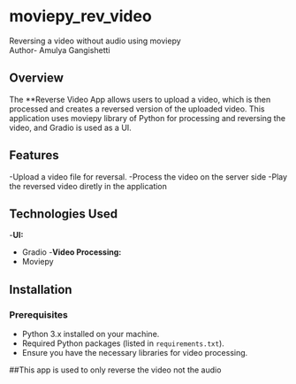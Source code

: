 # moviepy_rev_video
Reversing a video without audio using moviepy
<br>
Author- Amulya Gangishetti
## Overview
The **Reverse Video App allows users to upload a video, which is then processed and creates a reversed version of the uploaded video. This application uses moviepy library of Python for processing and reversing the video, and Gradio is used as a UI.

## Features

-Upload a video file for reversal.
-Process the video on the server side
-Play the reversed video diretly in the application

## Technologies Used
-**UI:**
  - Gradio
-**Video Processing:**
  - Moviepy

## Installation

### Prerequisites
- Python 3.x installed on your machine.
- Required Python packages (listed in `requirements.txt`).
- Ensure you have the necessary libraries for video processing.

##This app is used to only reverse the video not the audio
